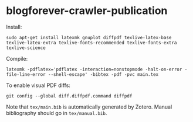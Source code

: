 blogforever-crawler-publication
===============================

Install:

    sudo apt-get install latexmk gnuplot diffpdf texlive-latex-base texlive-latex-extra texlive-fonts-recommended texlive-fonts-extra texlive-science

Compile:

    latexmk -pdflatex='pdflatex -interaction=nonstopmode -halt-on-error -file-line-error --shell-escape' -bibtex -pdf -pvc main.tex

To enable visual PDF diffs:

    git config --global diff.diffpdf.command diffpdf

Note that `tex/main.bib` is automatically generated by Zotero. Manual bibliography should go in `tex/manual.bib`.
